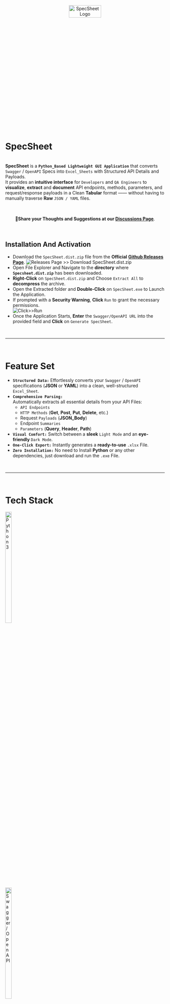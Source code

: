 <div align="center">
   <img src="https://github.com/user-attachments/assets/322f81b8-3629-43bf-bde9-f312df7b5823" alt="SpecSheet Logo" width="45%" height="10%">
</div>

# SpecSheet
   <br>**SpecSheet** is a **`Python_Based Lightweight GUI Application`** that converts `Swagger` / `OpenAPI` Specs into `Excel_Sheets` with Structured API Details and Payloads.<br>
   It provides an **intuitive interface** for `Developers` and `QA Engineers` to **visualize**, **extract** and **document** API endpoints, methods, parameters, and request/response payloads in a Clean **Tabular** format —— without having to manually traverse **Raw** `JSON / YAML` files.
<br>
<br>
<br>

<div align="center">
  
**📌Share your Thoughts and Suggestions at our [Discussions Page](https://github.com/Yashvant-Chhapwale/SpecSheet-Swagger_To_Excel_Converter/discussions/1)**.
</div>
<br>

## Installation And Activation
- Download the `SpecSheet.dist.zip` file from the **Official** [**Github Releases Page**](https://github.com/Yashvant-Chhapwale/SpecSheet-Swagger_To_Excel_Converter/releases/tag/v1.0.0).
  ![Releases Page >> Download `SpecSheet.dist.zip`](https://github.com/user-attachments/assets/8949edb7-3c67-4872-a301-7935f4ffe873)<br>
- Open File Explorer and Navigate to the **directory** where **`Specsheet.dist.zip`** has been downloaded.
- **Right-Click** on `SpecSheet.dist.zip` and Choose `Extract All` to **decompress** the archive.
- Open the Extracted folder and **Double-Click** on `SpecSheet.exe` to Launch the Application.
- If prompted with a **Security Warning**, **Click** `Run` to grant the necessary permissions.<br>
  ![Click>>Run](https://github.com/user-attachments/assets/d551337e-58ea-4628-9176-8eefc762c40c)<br>
- Once the Application Starts, **Enter** the `Swagger/OpenAPI URL` into the provided field and **Click** on `Generate SpecSheet`.
<br>

---
<br>

# Feature Set
- **`Structured Data:`** Effortlessly converts your `Swagger` / `OpenAPI` specifications (**JSON** or **YAML**) into a clean, well-structured `Excel_Sheet`.
- **`Comprehensive Parsing:`** <br>
  Automatically extracts all essential details from your API Files:
  - `API Endpoints`
  - `HTTP Methods` (**Get**, **Post**, **Put**, **Delete**, etc.)
  - Request `Payloads` (**JSON_Body**)
  - Endpoint `Summaries`
  - `Parameters` (**Query**, **Header**, **Path**)
- **`Visual Comfort:`** Switch between a **sleek** `Light Mode` and an **eye-friendly** `Dark Mode`.
- **`One-Click Export:`** Instantly generates a **ready-to-use** `.xlsx` File.
- **`Zero Installation:`** No need to Install **Python** or any other dependencies, just download and run the `.exe` File.
<br>

---
<br>

# Tech Stack
<img src="https://github.com/user-attachments/assets/f3575d17-400b-4a22-9b4b-6588a1f9ac4d" alt="Python 3" width="20%" height="30%" /><br> 
<br>
<img src="https://github.com/user-attachments/assets/e407ef4b-0b40-4a21-920a-ce2b8efbfffa" alt="Swagger / OpenAPI" width="20%" height="30%" />
<br>
<img src="https://github.com/user-attachments/assets/416528ed-c4c7-448f-a7ef-f36e2cb72f4e" alt="Custom Tkinter" width="40%" height="30%" />
<br>
<img src="https://github.com/user-attachments/assets/2dc09c08-880e-403a-9a9b-49f39add2e65" alt="Nuitka" width="20%" height="30%" /><br> 
<br>

---
<br>

# Snapshots

**`Dark Mode:`**
<img src="https://github.com/user-attachments/assets/8fed486f-5493-4b9f-8d29-c4fb19b77adc" width="100%" height="50%" /><br>
<br>

**`Light Mode:`**
<img src="https://github.com/user-attachments/assets/d7002318-ba6c-4d81-8b5a-449af5404f00" width="100%" height="50%" /><br> 
<br>

---
<br>

# Resources
- **`Sample OpenAPI Dataset (URL)`**: [https://petstore3.swagger.io/api/v3/openapi.json](https://petstore3.swagger.io/api/v3/openapi.json)
<br>

---
<br>

# Credits
- `GUI_Library:` **[Custom Tkinter](https://pypi.org/project/customtkinter/)**
- `Application Packaging`: Nuitka
<br>

